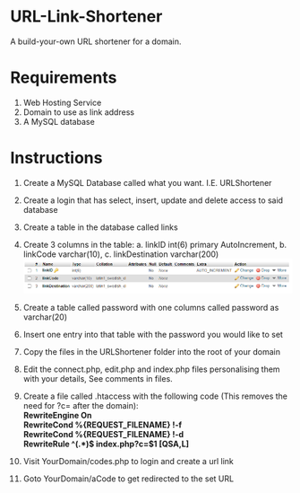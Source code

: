 # URL-Link-Shortener
A build-your-own URL shortener for a domain.

# Requirements
1. Web Hosting Service
2. Domain to use as link address
3. A MySQL database

# Instructions
1. Create a MySQL Database called what you want. I.E. URLShortener
2. Create a login that has select, insert, update and delete access to said database
3. Create a table in the database called links
4. Create 3 columns in the table:
  a. linkID int(6) primary AutoIncrement,
  b. linkCode varchar(10),
  c. linkDestination varchar(200)
![alt text](https://github.com/TheMaster870/URL-Link-Shortener/blob/main/images/sqlcolumns.PNG?raw=true)
  
5. Create a table called password with one columns called password as varchar(20)
6. Insert one entry into that table with the password you would like to set
7. Copy the files in the URLShortener folder into the root of your domain
8. Edit the connect.php, edit.php and index.php files personalising them with your details, See comments in files.
9. Create a file called .htaccess with the following code (This removes the need for ?c= after the domain):  
  **RewriteEngine On  
  RewriteCond %{REQUEST_FILENAME} !-f  
  RewriteCond %{REQUEST_FILENAME} !-d  
  RewriteRule ^(.*)$ index.php?c=$1 [QSA,L]**
11. Visit YourDomain/codes.php to login and create a url link
12. Goto YourDomain/aCode to get redirected to the set URL
